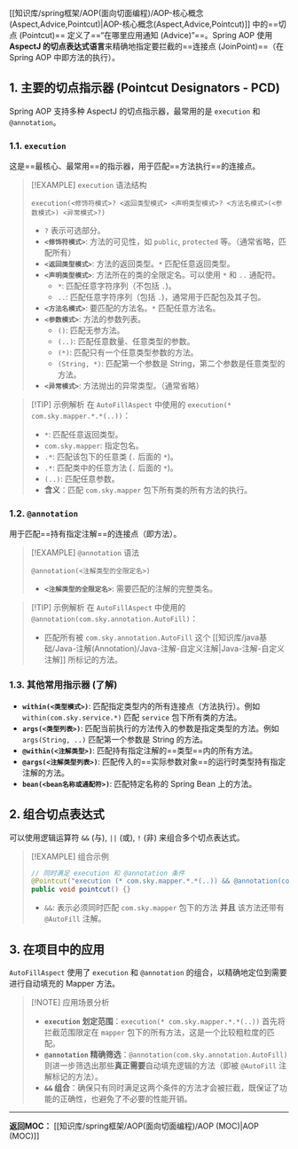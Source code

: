 
[[知识库/spring框架/AOP(面向切面编程)/AOP-核心概念(Aspect,Advice,Pointcut)|AOP-核心概念(Aspect,Advice,Pointcut)]] 中的==切点 (Pointcut)== 定义了==“在哪里应用通知 (Advice)”==。Spring AOP 使用**AspectJ 的切点表达式语言**来精确地指定要拦截的==连接点 (JoinPoint)==（在 Spring AOP 中即方法的执行）。

## 1. 主要的切点指示器 (Pointcut Designators - PCD)

Spring AOP 支持多种 AspectJ 的切点指示器，最常用的是 `execution` 和 `@annotation`。

### 1.1. `execution`

这是==最核心、最常用==的指示器，用于匹配==方法执行==的连接点。

> [!EXAMPLE] `execution` 语法结构
> ```
> execution(<修饰符模式>? <返回类型模式> <声明类型模式>? <方法名模式>(<参数模式>) <异常模式>?)
> ```
> * `?` 表示可选部分。
> * **`<修饰符模式>`**: 方法的可见性，如 `public`, `protected` 等。（通常省略，匹配所有）
> * **`<返回类型模式>`**: 方法的返回类型。`*` 匹配任意返回类型。
> * **`<声明类型模式>`**: 方法所在的类的全限定名。可以使用 `*` 和 `..` 通配符。
>     * `*`: 匹配任意字符序列（不包括 `.`)。
>     * `..`: 匹配任意字符序列（包括 `.`)，通常用于匹配包及其子包。
> * **`<方法名模式>`**: 要匹配的方法名。`*` 匹配任意方法名。
> * **`<参数模式>`**: 方法的参数列表。
>     * `()`: 匹配无参方法。
>     * `(..)`: 匹配任意数量、任意类型的参数。
>     * `(*)`: 匹配只有一个任意类型参数的方法。
>     * `(String, *)`: 匹配第一个参数是 String，第二个参数是任意类型的方法。
> * **`<异常模式>`**: 方法抛出的异常类型。（通常省略）

> [!TIP] 示例解析
> 在 `AutoFillAspect` 中使用的 `execution(* com.sky.mapper.*.*(..))`：
> * `*`: 匹配任意返回类型。
> * `com.sky.mapper`: 指定包名。
> * `.*`: 匹配该包下的任意类 (`.` 后面的 `*`)。
> * `.*`: 匹配类中的任意方法 (`.` 后面的 `*`)。
> * `(..)`: 匹配任意参数。
> * **含义**：匹配 `com.sky.mapper` 包下所有类的所有方法的执行。

### 1.2. `@annotation`

用于匹配==持有指定注解==的连接点（即方法）。

> [!EXAMPLE] `@annotation` 语法
> ```
> @annotation(<注解类型的全限定名>)
> ```
> * **`<注解类型的全限定名>`**: 需要匹配的注解的完整类名。

> [!TIP] 示例解析
> 在 `AutoFillAspect` 中使用的 `@annotation(com.sky.annotation.AutoFill)`：
> * 匹配所有被 `com.sky.annotation.AutoFill` 这个 [[知识库/java基础/Java-注解(Annotation)/Java-注解-自定义注解|Java-注解-自定义注解]] 所标记的方法。

### 1.3. 其他常用指示器 (了解)

* **`within(<类型模式>)`**: 匹配指定类型内的所有连接点（方法执行）。例如 `within(com.sky.service.*)` 匹配 `service` 包下所有类的方法。
* **`args(<类型列表>)`**: 匹配当前执行的方法传入的参数是指定类型的方法。例如 `args(String, ..)` 匹配第一个参数是 String 的方法。
* **`@within(<注解类型>)`**: 匹配持有指定注解的==类型==内的所有方法。
* **`@args(<注解类型列表>)`**: 匹配传入的==实际参数对象==的运行时类型持有指定注解的方法。
* **`bean(<bean名称或通配符>)`**: 匹配特定名称的 Spring Bean 上的方法。

## 2. 组合切点表达式

可以使用逻辑运算符 `&&` (与), `||` (或), `!` (非) 来组合多个切点表达式。

> [!EXAMPLE] 组合示例
> ```java
> // 同时满足 execution 和 @annotation 条件
> @Pointcut("execution (* com.sky.mapper.*.*(..)) && @annotation(com.sky.annotation.AutoFill)")
> public void pointcut() {}
> ```
>
> * `&&`: 表示必须同时匹配 `com.sky.mapper` 包下的方法 **并且** 该方法还带有 `@AutoFill` 注解。

## 3. 在项目中的应用

`AutoFillAspect` 使用了 `execution` 和 `@annotation` 的组合，以精确地定位到需要进行自动填充的 Mapper 方法。

> [!NOTE] 应用场景分析
> * **`execution` 划定范围**：`execution(* com.sky.mapper.*.*(..))` 首先将拦截范围限定在 `mapper` 包下的所有方法，这是一个比较粗粒度的匹配。
> * **`@annotation` 精确筛选**：`@annotation(com.sky.annotation.AutoFill)` 则进一步筛选出那些**真正需要**自动填充逻辑的方法（即被 `@AutoFill` 注解标记的方法）。
> * **`&&` 组合**：确保只有同时满足这两个条件的方法才会被拦截，既保证了功能的正确性，也避免了不必要的性能开销。

---
**返回MOC：**
[[知识库/spring框架/AOP(面向切面编程)/AOP (MOC)|AOP (MOC)]]
